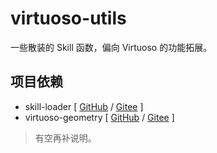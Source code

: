 # virtuoso-utils

一些散装的 Skill 函数，偏向 Virtuoso 的功能拓展。

## 项目依赖

+ skill-loader [ [GitHub](https://github.com/yeungchie/skill-loader "https://github.com/yeungchie/skill-loader") / [Gitee](https://gitee.com/yeungchie/skill-loader "https://gitee.com/yeungchie/skill-loader") ]
+ virtuoso-geometry [ [GitHub](https://github.com/yeungchie/virtuoso-geometry "https://github.com/yeungchie/virtuoso-geometry") / [Gitee](https://gitee.com/yeungchie/virtuoso-geometry "https://gitee.com/yeungchie/virtuoso-geometry") ]

> 有空再补说明。
